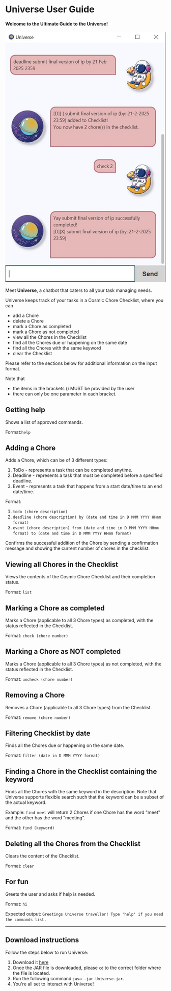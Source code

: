 # Universe User Guide
#### Welcome to the Ultimate Guide to the Universe!

![A screenshot of the Universe UI.](Ui.png)

Meet **Universe**, a chatbot that caters to all your task managing needs.

Universe keeps track of your tasks in a Cosmic Chore Checklist, where you can 
+ add a Chore
+ delete a Chore
+ mark a Chore as completed
+ mark a Chore as not completed
+ view all the Chores in the Checklist
+ find all the Chores due or happening on the same date
+ find all the Chores with the same keyword
+ clear the Checklist

Please refer to the sections below for additional information on the input format.

Note that 
+ the items in the brackets () MUST be provided by the user
+ there can only be one parameter in each bracket.

## Getting help
Shows a list of approved commands.

Format:`help`

## Adding a Chore
Adds a Chore, which can be of 3 different types:
1. ToDo - represents a task that can be completed anytime.
2. Deadline - represents a task that must be completed before a specified deadline.
3. Event - represents a task that happens from a start date/time to an end date/time.

Format: 
1. `todo (chore description)`
2. `deadline (chore description) by (date and time in D MMM YYYY HHmm format)`
3. `event (chore description) from (date and time in D MMM YYYY HHmm format) to (date and time in D MMM YYYY HHmm format)`

Confirms the successful addition of the Chore by sending a confirmation message
and showing the current number of chores in the checklist.

## Viewing all Chores in the Checklist
Views the contents of the Cosmic Chore Checklist and their completion status.

Format: `list`

## Marking a Chore as completed
Marks a Chore (applicable to all 3 Chore types) as completed, with the status reflected in the Checklist.

Format: `check (chore number)`

## Marking a Chore as NOT completed
Marks a Chore (applicable to all 3 Chore types) as not completed, 
with the status reflected in the Checklist.

Format: `uncheck (chore number)`

## Removing a Chore
Removes a Chore (applicable to all 3 Chore types) from the Checklist.

Format: `remove (chore number)`

## Filtering Checklist by date
Finds all the Chores due or happening on the same date.

Format: `filter (date in D MMM YYYY format)`

## Finding a Chore in the Checklist containing the keyword
Finds all the Chores with the same keyword in the description.
Note that Universe supports flexible search such that the keyword can be a subset of the actual keyword.

Example: `find meet` will return 2 Chores if one Chore has the word "meet" and the other has the word "meeting".

Format: `find (keyword)`

## Deleting all the Chores from the Checklist
Clears the content of the Checklist.

Format: `clear`

## For fun 
Greets the user and asks if help is needed.

Format: `hi`

Expected output: `Greetings Universe traveller! Type 'help' if you need the commands list.`

_______________________________________________________________________________________________________

## Download instructions
Follow the steps below to run Universe:
1. Download it [here](https://github.com/yuqing-tham/ip/releases/tag/A-Release)
2. Once the JAR file is downloaded, please `cd` to the correct folder where the file is located.
3. Run the following command `java -jar Universe.jar`.
4. You're all set to interact with Universe! 